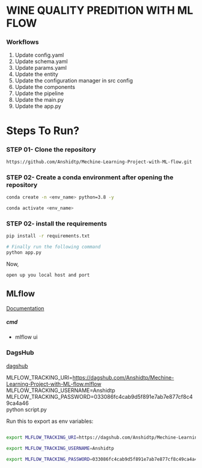 # WINE QUALITY PREDITION WITH ML FLOW 


### Workflows

1. Update config.yaml
2. Update schema.yaml
3. Update params.yaml
4. Update the entity
5. Update the configuration manager in src config
6. Update the components
7. Update the pipeline
8. Update the main.py
9. Update the app.py


# Steps To Run?

### STEP 01- Clone the repository

```bash
https://github.com/Anshidtp/Mechine-Learning-Project-with-ML-flow.git
```
### STEP 02- Create a conda environment after opening the repository

```bash
conda create -n <env_name> python=3.8 -y
```

```bash
conda activate <env_name>
```


### STEP 02- install the requirements
```bash
pip install -r requirements.txt
```

```bash
# Finally run the following command
python app.py
```

Now,
```bash
open up you local host and port
```



## MLflow

[Documentation](https://mlflow.org/docs/latest/index.html)


##### cmd
- mlflow ui

### DagsHub
[dagshub](https://dagshub.com/)

MLFLOW_TRACKING_URI=https://dagshub.com/Anshidtp/Mechine-Learning-Project-with-ML-flow.mlflow \
MLFLOW_TRACKING_USERNAME=Anshidtp \
MLFLOW_TRACKING_PASSWORD=033086fc4cab9d5f891e7ab7e877cf8c49ca4a46 \
python script.py

Run this to export as env variables:

```bash

export MLFLOW_TRACKING_URI=https://dagshub.com/Anshidtp/Mechine-Learning-Project-with-ML-flow.mlflow

export MLFLOW_TRACKING_USERNAME=Anshidtp

export MLFLOW_TRACKING_PASSWORD=033086fc4cab9d5f891e7ab7e877cf8c49ca4a46

```
